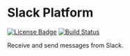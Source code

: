 Slack Platform
=====

[![License Badge](https://img.shields.io/badge/license-EPL%202.0-brightgreen.svg)](https://opensource.org/licenses/EPL-2.0)
[![Build Status](https://travis-ci.com/xatkit-bot-platform/slack-platform.svg?branch=master)](https://travis-ci.com/xatkit-bot-platform/slack-platform)

Receive and send messages from Slack.

